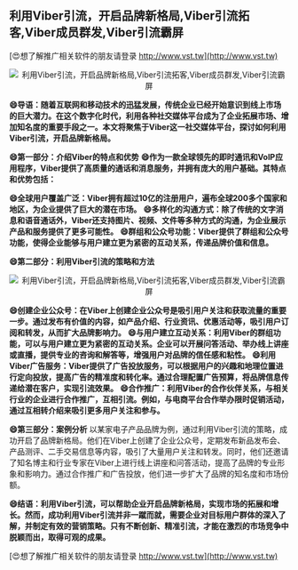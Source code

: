 ## **利用Viber引流，开启品牌新格局,Viber引流拓客,Viber成员群发,Viber引流霸屏**

[😍想了解推广相关软件的朋友请登录 http://www.vst.tw](http://www.vst.tw)

 <center><img src="https://vst.tw/MP4/tuiguang/png/3.png" alt="利用Viber引流，开启品牌新格局,Viber引流拓客,Viber成员群发,Viber引流霸屏"></center>

**😄导语：随着互联网和移动技术的迅猛发展，传统企业已经开始意识到线上市场的巨大潜力。在这个数字化时代，利用各种社交媒体平台成为了企业拓展市场、增加知名度的重要手段之一。本文将聚焦于Viber这一社交媒体平台，探讨如何利用Viber引流，开启品牌新格局。**

**😄第一部分：介绍Viber的特点和优势**
**😄作为一款全球领先的即时通讯和VoIP应用程序，Viber提供了高质量的通话和消息服务，并拥有庞大的用户基础。其特点和优势包括：**

**😄全球用户覆盖广泛：Viber拥有超过10亿的注册用户，遍布全球200多个国家和地区，为企业提供了巨大的潜在市场。**
**😄多样化的沟通方式：除了传统的文字消息和语音通话外，Viber还支持图片、视频、文件等多种方式的沟通，为企业展示产品和服务提供了更多可能性。**
**😄群组和公众号功能：Viber提供了群组和公众号功能，使得企业能够与用户建立更为紧密的互动关系，传递品牌价值和信息。**

**😄第二部分：利用Viber引流的策略和方法**

 <center><img src="https://vst.tw/MP4/tuiguang/png/4.png" alt="利用Viber引流，开启品牌新格局,Viber引流拓客,Viber成员群发,Viber引流霸屏"></center>

**😄创建企业公众号：在Viber上创建企业公众号是吸引用户关注和获取流量的重要一步。通过发布有价值的内容，如产品介绍、行业资讯、优惠活动等，吸引用户订阅和转发，从而扩大品牌影响力。**
**😄与用户建立互动关系：利用Viber的群组功能，可以与用户建立更为紧密的互动关系。企业可以开展问答活动、举办线上讲座或直播，提供专业的咨询和解答等，增强用户对品牌的信任感和粘性。**
**😄利用Viber广告服务：Viber提供了广告投放服务，可以根据用户的兴趣和地理位置进行定向投放，提高广告的精准度和转化率。通过合理配置广告预算，将品牌信息传递给潜在客户，实现引流效果。**
**😄合作推广：利用Viber的合作伙伴关系，与相关行业的企业进行合作推广，互相引流。例如，与电商平台合作举办限时促销活动，通过互相转介绍来吸引更多用户关注和参与。**

**😄第三部分：案例分析**
以某家电子产品品牌为例，通过利用Viber引流的策略，成功开启了品牌新格局。他们在Viber上创建了企业公众号，定期发布新品发布会、产品测评、二手交易信息等内容，吸引了大量用户关注和转发。同时，他们还邀请了知名博主和行业专家在Viber上进行线上讲座和问答活动，提高了品牌的专业形象和影响力。通过合作推广和广告投放，他们进一步扩大了品牌的知名度和市场份额。

**😄结语：利用Viber引流，可以帮助企业开启品牌新格局，实现市场的拓展和增长。然而，成功利用Viber引流并非一蹴而就，需要企业对目标用户群体的深入了解，并制定有效的营销策略。只有不断创新、精准引流，才能在激烈的市场竞争中脱颖而出，取得可观的成果。**

[😍想了解推广相关软件的朋友请登录 http://www.vst.tw](http://www.vst.tw)



